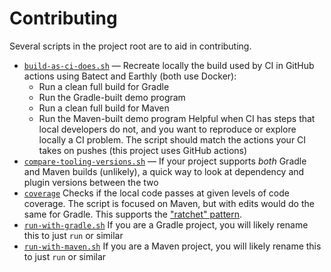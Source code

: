 # Contributing

Several scripts in the project root are to aid in contributing.

- [`build-as-ci-does.sh`](./build-as-ci-does.sh) &mdash;
  Recreate locally the build used by CI in GitHub actions using Batect and
  Earthly (both use Docker):
  * Run a clean full build for Gradle
  * Run the Gradle-built demo program
  * Run a clean full build for Maven
  * Run the Maven-built demo program
  Helpful when CI has steps that local developers do not, and you want to 
  reproduce or explore locally a CI problem. The script should match the 
  actions your CI takes on pushes (this project uses GitHub actions)
- [`compare-tooling-versions.sh`](./compare-tooling-versions.sh`) &mdash;
  If your project supports _both_ Gradle and Maven builds (unlikely), a 
  quick way to look at dependency and plugin versions between the two
- [`coverage`](./coverage)
  Checks if the local code passes at given levels of code coverage.
  The script is focused on Maven, but with edits would do the same for Gradle.
  This supports the ["ratchet"
  pattern](https://robertgreiner.com/continuous-code-improvement-using-ratcheting/).
- [`run-with-gradle.sh`](./run-with-gradle.sh)
  If you are a Gradle project, you will likely rename this to just `run` or 
  similar
- [`run-with-maven.sh`](./run-with-maven.sh)
  If you are a Maven project, you will likely rename this to just `run` or
  similar
